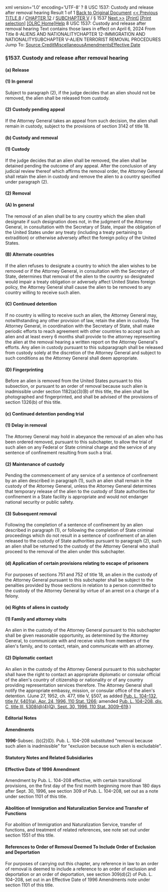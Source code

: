 xml version='1.0' encoding='UTF-8' ?
8 USC 1537: Custody and release after removal hearing
 Result 1 of 1
[Back to Original Document](/view.xhtml;jsessionid=97100D42D7A58F08F88FC820F95451BE)
[<< Previous](#)
 [TITLE 8](/view.xhtml;jsessionid=97100D42D7A58F08F88FC820F95451BE?req=granuleid%3AUSC-prelim-title8&saved=%7CZ3JhbnVsZWlkOlVTQy1wcmVsaW0tdGl0bGU4LXNlY3Rpb24xNTM3%7C%7C%7C0%7Cfalse%7Cprelim&edition=prelim) / [CHAPTER 12](/view.xhtml;jsessionid=97100D42D7A58F08F88FC820F95451BE?req=granuleid%3AUSC-prelim-title8-chapter12&saved=%7CZ3JhbnVsZWlkOlVTQy1wcmVsaW0tdGl0bGU4LXNlY3Rpb24xNTM3%7C%7C%7C0%7Cfalse%7Cprelim&edition=prelim) / [SUBCHAPTER V](/view.xhtml;jsessionid=97100D42D7A58F08F88FC820F95451BE?req=granuleid%3AUSC-prelim-title8-chapter12-subchapter5&saved=%7CZ3JhbnVsZWlkOlVTQy1wcmVsaW0tdGl0bGU4LXNlY3Rpb24xNTM3%7C%7C%7C0%7Cfalse%7Cprelim&edition=prelim) / § 1537
 [Next >>](#)
[[Print]](#)
 [[Print selection]](#)
[[OLRC Home]](/browse.xhtml;jsessionid=97100D42D7A58F08F88FC820F95451BE)[Help](/navHelp.xhtml;jsessionid=97100D42D7A58F08F88FC820F95451BE)
8 USC 1537: Custody and release after removal hearing
Text contains those laws in effect on April 6, 2024
From Title 8-ALIENS AND NATIONALITYCHAPTER 12-IMMIGRATION AND NATIONALITYSUBCHAPTER V-ALIEN TERRORIST REMOVAL PROCEDURES
Jump To: [Source Credit](#sourcecredit)[Miscellaneous](#miscellaneous-note)[Amendments](#amendment-note)[Effective Date](#effectivedate-amendment-note)
### §1537. Custody and release after removal hearing
#### (a) Release
#### (1) In general
Subject to paragraph (2), if the judge decides that an alien should not be removed, the alien shall be released from custody.
#### (2) Custody pending appeal
If the Attorney General takes an appeal from such decision, the alien shall remain in custody, subject to the provisions of section 3142 of title 18.
#### (b) Custody and removal
#### (1) Custody
If the judge decides that an alien shall be removed, the alien shall be detained pending the outcome of any appeal. After the conclusion of any judicial review thereof which affirms the removal order, the Attorney General shall retain the alien in custody and remove the alien to a country specified under paragraph (2).
#### (2) Removal
#### (A) In general
The removal of an alien shall be to any country which the alien shall designate if such designation does not, in the judgment of the Attorney General, in consultation with the Secretary of State, impair the obligation of the United States under any treaty (including a treaty pertaining to extradition) or otherwise adversely affect the foreign policy of the United States.
#### (B) Alternate countries
If the alien refuses to designate a country to which the alien wishes to be removed or if the Attorney General, in consultation with the Secretary of State, determines that removal of the alien to the country so designated would impair a treaty obligation or adversely affect United States foreign policy, the Attorney General shall cause the alien to be removed to any country willing to receive such alien.
#### (C) Continued detention
If no country is willing to receive such an alien, the Attorney General may, notwithstanding any other provision of law, retain the alien in custody. The Attorney General, in coordination with the Secretary of State, shall make periodic efforts to reach agreement with other countries to accept such an alien and at least every 6 months shall provide to the attorney representing the alien at the removal hearing a written report on the Attorney General's efforts. Any alien in custody pursuant to this subparagraph shall be released from custody solely at the discretion of the Attorney General and subject to such conditions as the Attorney General shall deem appropriate.
#### (D) Fingerprinting
Before an alien is removed from the United States pursuant to this subsection, or pursuant to an order of removal because such alien is inadmissible under section 1182(a)(3)(B) of this title, the alien shall be photographed and fingerprinted, and shall be advised of the provisions of section 1326(b) of this title.
#### (c) Continued detention pending trial
#### (1) Delay in removal
The Attorney General may hold in abeyance the removal of an alien who has been ordered removed, pursuant to this subchapter, to allow the trial of such alien on any Federal or State criminal charge and the service of any sentence of confinement resulting from such a trial.
#### (2) Maintenance of custody
Pending the commencement of any service of a sentence of confinement by an alien described in paragraph (1), such an alien shall remain in the custody of the Attorney General, unless the Attorney General determines that temporary release of the alien to the custody of State authorities for confinement in a State facility is appropriate and would not endanger national security or public safety.
#### (3) Subsequent removal
Following the completion of a sentence of confinement by an alien described in paragraph (1), or following the completion of State criminal proceedings which do not result in a sentence of confinement of an alien released to the custody of State authorities pursuant to paragraph (2), such an alien shall be returned to the custody of the Attorney General who shall proceed to the removal of the alien under this subchapter.
#### (d) Application of certain provisions relating to escape of prisoners
For purposes of sections 751 and 752 of title 18, an alien in the custody of the Attorney General pursuant to this subchapter shall be subject to the penalties provided by those sections in relation to a person committed to the custody of the Attorney General by virtue of an arrest on a charge of a felony.
#### (e) Rights of aliens in custody
#### (1) Family and attorney visits
An alien in the custody of the Attorney General pursuant to this subchapter shall be given reasonable opportunity, as determined by the Attorney General, to communicate with and receive visits from members of the alien's family, and to contact, retain, and communicate with an attorney.
#### (2) Diplomatic contact
An alien in the custody of the Attorney General pursuant to this subchapter shall have the right to contact an appropriate diplomatic or consular official of the alien's country of citizenship or nationality or of any country providing representation services therefore. The Attorney General shall notify the appropriate embassy, mission, or consular office of the alien's detention.
(June 27, 1952, ch. 477, title V, §507, as added [Pub. L. 104–132, title IV, §401(a), Apr. 24, 1996, 110 Stat. 1266](/statviewer.htm?volume=110&page=1266); amended [Pub. L. 104–208, div. C, title III, §308(d)(4)(Q), Sept. 30, 1996, 110 Stat. 3009–619](/statviewer.htm?volume=110&page=3009-619).)
#### **Editorial Notes**
#### Amendments
**1996**-Subsec. (b)(2)(D). Pub. L. 104–208 substituted "removal because such alien is inadmissible" for "exclusion because such alien is excludable".
#### **Statutory Notes and Related Subsidiaries**
#### Effective Date of 1996 Amendment
Amendment by Pub. L. 104–208 effective, with certain transitional provisions, on the first day of the first month beginning more than 180 days after Sept. 30, 1996, see section 309 of Pub. L. 104–208, set out as a note under section 1101 of this title.
#### Abolition of Immigration and Naturalization Service and Transfer of Functions
For abolition of Immigration and Naturalization Service, transfer of functions, and treatment of related references, see note set out under section 1551 of this title.
#### References to Order of Removal Deemed To Include Order of Exclusion and Deportation
For purposes of carrying out this chapter, any reference in law to an order of removal is deemed to include a reference to an order of exclusion and deportation or an order of deportation, see section 309(d)(2) of Pub. L. 104–208, set out in an Effective Date of 1996 Amendments note under section 1101 of this title.
